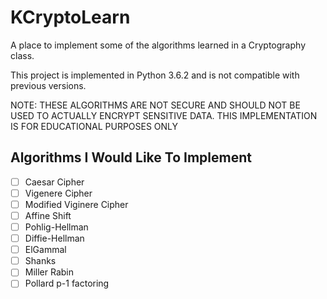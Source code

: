 # KCryptoLearn
A place to implement some of the algorithms learned in a Cryptography class.

This project is implemented in Python 3.6.2 and is not compatible with previous versions.

NOTE: THESE ALGORITHMS ARE NOT SECURE AND SHOULD NOT BE USED TO ACTUALLY ENCRYPT SENSITIVE DATA.  THIS IMPLEMENTATION IS FOR EDUCATIONAL PURPOSES ONLY

## Algorithms I Would Like To Implement
- [ ] Caesar Cipher 
- [ ] Vigenere Cipher
- [ ] Modified Viginere Cipher
- [ ] Affine Shift
- [ ] Pohlig-Hellman
- [ ] Diffie-Hellman
- [ ] ElGammal
- [ ] Shanks
- [ ] Miller Rabin
- [ ] Pollard p-1 factoring
